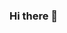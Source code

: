 ### Hi there 👋

<!--
**kylepollina/kylepollina** is a ✨ _special_ ✨ repository because its `README.md` (this file) appears on your GitHub profile.

### 🦉Salut!🎢¡Hola!🛶Hello!🪐こんにちは💮Ciao!

This... is my lab! 🐕 <br>
And this is my laboratory!

----------

*My interests are...*

### 🌍 __Earthscience__ - https://kylepollina.github.io/earthscience/

Check out my Jupyter Notebooks
- [Atmospheric Carbon Dioxide Analysis](https://nbviewer.jupyter.org/github/kylepollina/earthscience/blob/master/notebooks/Atmospheric_CO2_Analysis/Atmospheric%20Carbon%20Dioxide%20Analysis.ipynb) - Analysis of Mauna Loa carbon dioxide data from 1958-2019
- [Earth Surface Temperature Analysis](https://nbviewer.jupyter.org/github/kylepollina/earthscience/blob/master/notebooks/Surface_Temperature_Analysis/Earth%20Surface%20Temperature%20Analysis.ipynb) - Analysis of global temperature data from 1760s through 2013
- [Fracking and Oklahoma Earthquakes](https://nbviewer.jupyter.org/github/kylepollina/earthscience/blob/master/notebooks/Fracking_and_Oklahoma_Quakes/Fracking_and_Oklahoma_Quakes%20main.ipynb) - A look at Oil wells drilled and earthquake data in Oklahoma
- [Scatter Plot Animations in Jupyter Notebook](https://nbviewer.jupyter.org/github/kylepollina/earthscience/blob/master/notebooks/Animating%20Matplotlib%20Scatter%20Plots%20in%20Jupyter%20Notebooks.ipynb) - Quick overview on how to animate scatter plots in Jupyter Lab
- [Deep Sea Coral Data Analysis](https://nbviewer.jupyter.org/github/kylepollina/earthscience/blob/master/notebooks/Coral%20Data/Deep%20Sea%20Coral.ipynb) - Analysis of NOAA Deep Sea Coral Dataset

Or noodle around some other things I've done
- [Big Ol' List of Earth Science Datasets](https://github.com/kylepollina/earthscience/blob/master/research/resources.md) - Growing list of links to
datasets in the Earth Science realm
- [topo2geo](https://github.com/kylepollina/topo2geo) - CLI for converting TopoJSON files to GeoJSON

### 🌱 __Wildlife__ - https://kylepollina.github.io/wildlife/
Read my wildlife surveys
- [DuPage Birding Club Visual Checklist](https://kylepollina.github.io/wildlife/dbc-checklist/)
- [Arlington Heights Ecological Survey Summer 2020](https://kylepollina.github.io/wildlife/index.html#summer-survey)
- [Arlington Heights Ecological Survey Fall 2020](https://kylepollina.github.io/wildlife/index.html#fall-survey)
- [Life Under The Waves](https://kylepollina.github.io/wildlife/index.html#life-under-the-waves)

### 🎨 __Computer Generated Art__ - https://kylepollina.github.io/art/

### 📚 __Learning__
Watch some of my favorite lectures
- [Why Sitting Down Destroys You | Roger Frampton | TEDxLeamingtonSpa](https://youtu.be/jOJLx4Du3vU)
- [Teaching Talk: Helping Students Who Procrastinate (Tim Pychyl)](https://youtu.be/mhFQA998WiA)
- [How To Speak by Patrick Winston](https://youtu.be/Unzc731iCUY)
- [21. Chaos and Reductionism](https://youtu.be/_njf8jwEGRo)

-------

Email me: kylepollina@pm.me

-->
